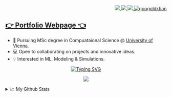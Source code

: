 <!-- Links top right --> 
<p align="right">
  <a href="https://wagerc97.github.io/">
      <img src="https://img.shields.io/badge/Webpage-red?style=3D-square">
  </a>   
  <a href="https://www.linkedin.com/in/clemens-wager/?locale=en_US">
      <img src="https://img.shields.io/badge/Linkedin-blue?style=3D-square&logo=linkedin">
  </a>
  <a href="https://www.kaggle.com/wagerc97">
      <img src="https://img.shields.io/badge/Kaggle-black?style=3D-square&logo=Kaggle">
  </a>
    <a href="https://pypi.org/user/wagerc97/">
        <img src="https://komarev.com/ghpvc/?username=wagerc97&label=Visitors&color=0e75b6&style=3D" alt="googoldkhan" />
    </a>
</p>


## [👉 **Portfolio Webpage** 👈](https://wagerc97.github.io/) 

* 📖 Pursuing MSc degree in Compuataional Science @ [University of Vienna](https://studieren.univie.ac.at/en/degree-programmes/master-programmes/computational-science-master/).  <br>
* 💻 Open to collaborating on projects and innovative ideas.  <br>
* 💡 Interested in ML, Modeling & Simulations.    <br>
<!-- * 🎓 Researching on **ML** and **Magnetism** @ [DUK x Uni Vie](...link).  <br> -->


<p align="center">
    <!-- text typing -->
    <a href="https://git.io/typing-svg">
        <img src="https://readme-typing-svg.demolab.com?font=Fira+Code&size=18&duration=2100&pause=5&color=2A93CA&background=D8D8D800&center=true&vCenter=true&multiline=true&width=440&height=105&lines=Clemens+Wager;Computational+Science+%F0%9F%8E%93;ML+%7C+Automation%7C+Software+Developer;.+++++.+++++.+++++.++++++%F0%9F%92%A1" alt="Typing SVG" />
    </a>
</p>
<!-- Stats -->
<p align="center">
  <a href="https://github.com/wagerc97">
    <img src="https://github-stats-alpha.vercel.app/api?username=wagerc97&cc=22272e&tc=37BCF6&ic=fff&bc=0000">
  </a>
</p>


<!-- Detailed stats -->
<details>
<summary>📈 My Github Stats</summary>

![](http://github-profile-summary-cards.vercel.app/api/cards/profile-details?username=wagerc97&theme=dracula)
![](http://github-profile-summary-cards.vercel.app/api/cards/repos-per-language?username=wagerc97&theme=dracula)
![](http://github-profile-summary-cards.vercel.app/api/cards/most-commit-language?username=wagerc97&theme=dracula)

</details>
